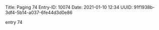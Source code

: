 Title: Paging 74
Entry-ID: 10074
Date: 2021-01-10 12:34
UUID: 91f1938b-3df4-5b14-a037-6fe44d3d0e86

entry 74
